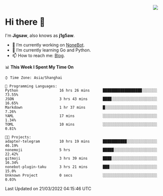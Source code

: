 <a href="#">
  <img align="right" src="https://github-readme-stats.vercel.app/api?username=j1g5awi&count_private=true&show_icons=true&title_color=80070B&text_color=B3B3B3&bg_color=212121&icon_color=80070B" />
</a>

# Hi there 👋

I'm **Jigsaw**, also knows as **j1g5aw**.

- 🔭 I’m currently working on [NoneBot](https://github.com/nonebot).
- 🌱 I’m currently learning Go and Python.
- 📫 How to reach me: [Blog](https://blog.maddestroyer.xyz/).

<!--START_SECTION:waka-->
📊 **This Week I Spent My Time On** 

```text
⌚︎ Time Zone: Asia/Shanghai

💬 Programming Languages: 
Python                   16 hrs 26 mins      ██████████████████░░░░░░░   73.55% 
JSON                     3 hrs 43 mins       ████░░░░░░░░░░░░░░░░░░░░░   16.65% 
Markdown                 1 hr 37 mins        █░░░░░░░░░░░░░░░░░░░░░░░░   7.26% 
YAML                     17 mins             ░░░░░░░░░░░░░░░░░░░░░░░░░   1.34% 
TOML                     10 mins             ░░░░░░░░░░░░░░░░░░░░░░░░░   0.81%

🐱‍💻 Projects: 
adapter-telegram         10 hrs 19 mins      ███████████░░░░░░░░░░░░░░   46.19% 
nonemoji                 5 hrs               █████░░░░░░░░░░░░░░░░░░░░   22.42% 
gitmoji                  3 hrs 39 mins       ████░░░░░░░░░░░░░░░░░░░░░   16.34% 
nonebot-plugin-taku      3 hrs 21 mins       ███░░░░░░░░░░░░░░░░░░░░░░   15.0% 
Unknown Project          0 secs              ░░░░░░░░░░░░░░░░░░░░░░░░░   0.03%

```


 Last Updated on 21/03/2022 04:15:46 UTC
<!--END_SECTION:waka-->
